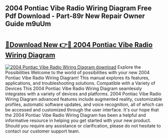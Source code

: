 ## 2004 Pontiac Vibe Radio Wiring Diagram Free Pdf Download - Part-89r New Repair Owner Guide m9uUm

# <h2><a href="http://dfs1b0.blite.top/?on=2004+Pontiac+Vibe+Radio+Wiring+Diagram">🔗Download New 👉🔴 2004 Pontiac Vibe Radio Wiring Diagram</a></h2>

[![2004 Pontiac Vibe Radio Wiring Diagram download](https://i.imgur.com/lujVjoI.png)](http://dfs1b0.blite.top/?on=2004+Pontiac+Vibe+Radio+Wiring+Diagram)
Explore the Possibilities Welcome to the world of possibilities with your new 2004 Pontiac Vibe Radio Wiring Diagram! This manual explores its features, applications, and troubleshooting solutions. Compatible with a Variety of Devices This 2004 Pontiac Vibe Radio Wiring Diagram seamlessly integrates with a variety of devices and platforms. 2004 Pontiac Vibe Radio Wiring Diagram advanced features include augmented reality, customizable profiles, automatic software updates, and voice recognition, all of which can be accessed and customized through the user interface. It's our hope that the 2004 Pontiac Vibe Radio Wiring Diagram has been a helpful and informative resource in helping you get started with your new product. Should you require any assistance or clarification, please do not hesitate to contact our customer support team.
